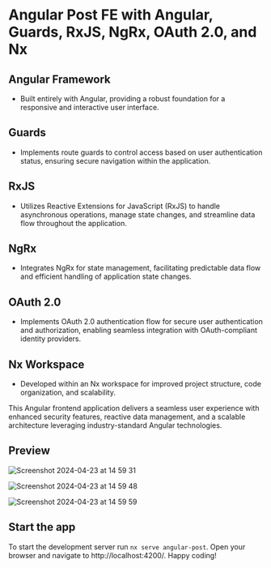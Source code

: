 # Angular Post FE with Angular, Guards, RxJS, NgRx, OAuth 2.0, and Nx

## Angular Framework

- Built entirely with Angular, providing a robust foundation for a responsive and interactive user interface.

## Guards

- Implements route guards to control access based on user authentication status, ensuring secure navigation within the application.

## RxJS

- Utilizes Reactive Extensions for JavaScript (RxJS) to handle asynchronous operations, manage state changes, and streamline data flow throughout the application.

## NgRx

- Integrates NgRx for state management, facilitating predictable data flow and efficient handling of application state changes.

## OAuth 2.0

- Implements OAuth 2.0 authentication flow for secure user authentication and authorization, enabling seamless integration with OAuth-compliant identity providers.

## Nx Workspace

- Developed within an Nx workspace for improved project structure, code organization, and scalability.

This Angular frontend application delivers a seamless user experience with enhanced security features, reactive data management, and a scalable architecture leveraging industry-standard Angular technologies.

## Preview

![Screenshot 2024-04-23 at 14 59 31](https://github.com/paulo-bettencourt/angular-post/assets/37920932/51a92acf-b8ce-43b5-92e9-4b8bf07730b3)

![Screenshot 2024-04-23 at 14 59 48](https://github.com/paulo-bettencourt/angular-post/assets/37920932/7f6135e4-793b-4c64-bc97-5ed25c7e1c68)

![Screenshot 2024-04-23 at 14 59 59](https://github.com/paulo-bettencourt/angular-post/assets/37920932/8d636b88-1b03-44ca-9377-5f4bba218ab5)

## Start the app

To start the development server run `nx serve angular-post`. Open your browser and navigate to http://localhost:4200/. Happy coding!
